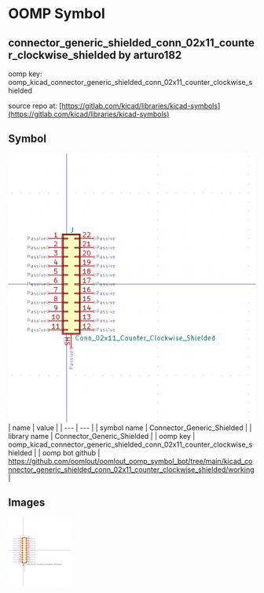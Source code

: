 # OOMP Symbol  
## connector_generic_shielded_conn_02x11_counter_clockwise_shielded  by arturo182  
  
oomp key: oomp_kicad_connector_generic_shielded_conn_02x11_counter_clockwise_shielded  
  
source repo at: [https://gitlab.com/kicad/libraries/kicad-symbols](https://gitlab.com/kicad/libraries/kicad-symbols)  
## Symbol  
  
[![working.png](working_600.png)](working.png)  
| name | value | 
| --- | --- | 
| symbol name | Connector_Generic_Shielded | 
| library name | Connector_Generic_Shielded | 
| oomp key | oomp_kicad_connector_generic_shielded_conn_02x11_counter_clockwise_shielded | 
| oomp bot github | https://github.com/oomlout/oomlout_oomp_symbol_bot/tree/main/kicad_connector_generic_shielded_conn_02x11_counter_clockwise_shielded/working | 
## Images  
  
[![working.png](working_140.png)](working.png)  
